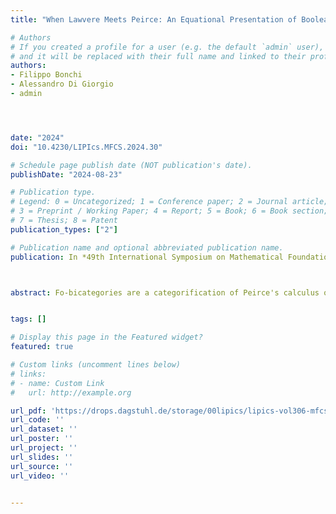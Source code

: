 ```yaml
---
title: "When Lawvere Meets Peirce: An Equational Presentation of Boolean Hyperdoctrines"

# Authors
# If you created a profile for a user (e.g. the default `admin` user), write the username (folder name) here 
# and it will be replaced with their full name and linked to their profile.
authors:
- Filippo Bonchi
- Alessandro Di Giorgio
- admin




date: "2024"
doi: "10.4230/LIPIcs.MFCS.2024.30"

# Schedule page publish date (NOT publication's date).
publishDate: "2024-08-23"

# Publication type.
# Legend: 0 = Uncategorized; 1 = Conference paper; 2 = Journal article;
# 3 = Preprint / Working Paper; 4 = Report; 5 = Book; 6 = Book section;
# 7 = Thesis; 8 = Patent
publication_types: ["2"]

# Publication name and optional abbreviated publication name.
publication: In *49th International Symposium on Mathematical Foundations of Computer Science (MFCS 2024)*



abstract: Fo-bicategories are a categorification of Peirce's calculus of relations. Notably, their laws provide a proof system for first-order logic that is both purely equational and complete. This paper illustrates a correspondence between fo-bicategories and Lawvere's hyperdoctrines. To streamline our proof, we introduce peircean bicategories, which offer a more succinct characterization of fo-bicategories.


tags: []

# Display this page in the Featured widget?
featured: true

# Custom links (uncomment lines below)
# links:
# - name: Custom Link
#   url: http://example.org

url_pdf: 'https://drops.dagstuhl.de/storage/00lipics/lipics-vol306-mfcs2024/LIPIcs.MFCS.2024.30/LIPIcs.MFCS.2024.30.pdf'
url_code: ''
url_dataset: ''
url_poster: ''
url_project: ''
url_slides: ''
url_source: ''
url_video: ''


---
```



